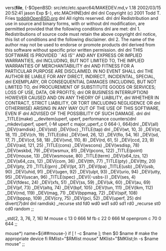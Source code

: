 vers(__file__,
	{-$OpenBSD: src/etc/etc.sparc64/MAKEDEV.md,v 1.18 2002/03/15 20:52:41 jason Exp $-},
etc.MACHINE)dnl
dnl
dnl Copyright (c) 2001 Todd T. Fries <todd@OpenBSD.org>
dnl All rights reserved.
dnl
dnl Redistribution and use in source and binary forms, with or without
dnl modification, are permitted provided that the following conditions
dnl are met:
dnl 1. Redistributions of source code must retain the above copyright
dnl    notice, this list of conditions and the following disclaimer.
dnl 2. The name of the author may not be used to endorse or promote products
dnl    derived from this software without specific prior written permission.
dnl
dnl THIS SOFTWARE IS PROVIDED ``AS IS'' AND ANY EXPRESS OR IMPLIED WARRANTIES,
dnl INCLUDING, BUT NOT LIMITED TO, THE IMPLIED WARRANTIES OF MERCHANTABILITY
dnl AND FITNESS FOR A PARTICULAR PURPOSE ARE DISCLAIMED.  IN NO EVENT SHALL
dnl THE AUTHOR BE LIABLE FOR ANY DIRECT, INDIRECT, INCIDENTAL, SPECIAL,
dnl EXEMPLARY, OR CONSEQUENTIAL DAMAGES (INCLUDING, BUT NOT LIMITED TO,
dnl PROCUREMENT OF SUBSTITUTE GOODS OR SERVICES; LOSS OF USE, DATA, OR PROFITS;
dnl OR BUSINESS INTERRUPTION) HOWEVER CAUSED AND ON ANY THEORY OF LIABILITY,
dnl WHETHER IN CONTRACT, STRICT LIABILITY, OR TORT (INCLUDING NEGLIGENCE OR
dnl OTHERWISE) ARISING IN ANY WAY OUT OF THE USE OF THIS SOFTWARE, EVEN IF
dnl ADVISED OF THE POSSIBILITY OF SUCH DAMAGE.
dnl
dnl
_TITLE(make)
__devitem(uperf, uperf, performance counters)dnl
_mkdev(uperf, uperf, {-M uperf c major_uperf_c 0 664-}, 664)dnl
_DEV(all)
_DEV(ramdisk)
_DEV(std)
_DEV(loc)
_TITLE(tap)
dnl _DEV(wt, 10, 3)
_DEV(st, 18, 11)
_DEV(ch, 19)
_TITLE(dis)
_DEV(wd, 26, 12)
_DEV(flo, 54, 16)
_DEV(sd, 17, 7)
_DEV(cd, 58, 18)
_DEV(vnd, 110, 8)
_DEV(rd, 61, 5)
_DEV(ccd, 23, 9)
_DEV(raid, 121, 25)
_TITLE(cons)
_DEV(wscons)
_DEV(wsdisp, 78)
_DEV(wskbd, 79)
_DEV(wsmux, 81)
_DEV(pcons, 122)
_TITLE(point)
_DEV(mouse, 13)
_DEV(wsmouse, 80)
_TITLE(term)
_DEV(s64_tzs, 12)
_DEV(s64_czs, 12)
_DEV(com, 36)
_DEV(tth, 77)
_TITLE(pty)
_DEV(tty, 20)
_DEV(pty, 21)
_TITLE(prn)
_DEV(lpt, 37)
_DEV(lpa)
_TITLE(usb)
_DEV(usb, 90)
_DEV(uhid, 91)
_DEV(ugen, 92)
_DEV(ulpt, 93)
_DEV(urio, 94)
_DEV(utty, 95)
_DEV(uscan, 96)
_TITLE(spec)
_DEV({-usbs-})
_DEV(ses, 4)
_DEV(fdesc, 24)
_DEV(xfs, 51)
_DEV(ss, 59)
_DEV(uk, 60)
_DEV(au, 69)
_DEV(pf, 73)
_DEV(altq, 74)
_DEV(bpf, 105)
_DEV(tun, 111)
_DEV(lkm, 112)
_DEV(rnd, 119)
_DEV(mag, 71)
_DEV(bppmag, 72)
_DEV(spif, 108)
_DEV(bppsp, 109)
_DEV(cry, 75)
_DEV(pci, 52)
_DEV(uperf, 25)
dnl
divert(7)dnl
dnl
ramdisk)
	_recurse std fd0 wd0 wd1 sd0 sd1 rd0
	_recurse st0 cd0 random
	;;

_std(2, 3, 76, 7, 16)
	M mouse		c 13 0 666
	M fb		c 22 0 666
	M openprom	c 70 0 644
	;;

mouse*)
	name=${i##mouse-}
	if [ ! -c $name ]; then
		$0 $name	# make the appropriate device
	fi
	RMlist="$RMlist mouse"
	MKlist="$MKlist;ln -s $name mouse"
	;;
